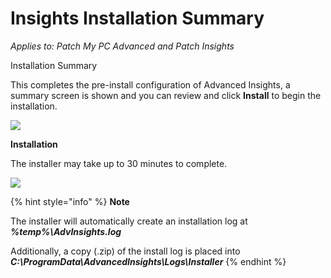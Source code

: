 # Insights Installation Summary

_Applies to: Patch My PC Advanced and Patch Insights_

Installation Summary

This completes the pre-install configuration of Advanced Insights, a summary screen is shown and you can review and click **Install** to begin the installation.

![](../../_images/vmconnect_LDvkhQTKhv.png%20"Install%20Summary")

**Installation**

The installer may take up to 30 minutes to complete.

![](../../_images/10%20Installing%20%281%29.png%20"Installing%20Advanced%20Installer%20Files")

{% hint style="info" %}
**Note**

The installer will automatically create an installation log at _**%temp%\AdvInsights.log**_

Additionally, a copy (.zip) of the install log is placed into _**C:\ProgramData\AdvancedInsights\Logs\Installer**_
{% endhint %}
